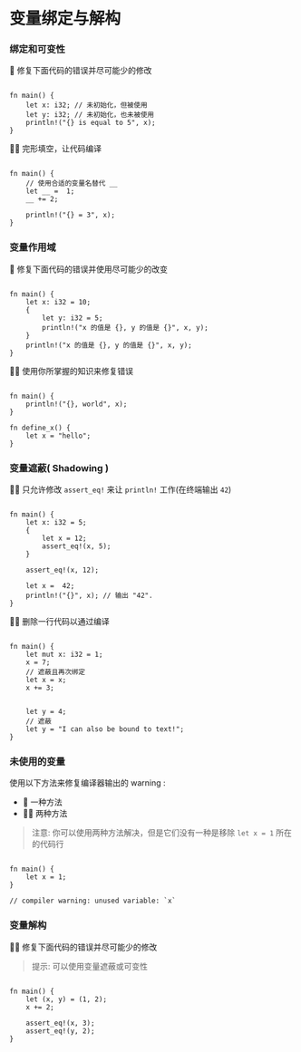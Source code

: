 # 变量绑定与解构

### 绑定和可变性
🌟 修复下面代码的错误并尽可能少的修改

```rust,editable

fn main() {
    let x: i32; // 未初始化，但被使用
    let y: i32; // 未初始化，也未被使用
    println!("{} is equal to 5", x); 
}
```

🌟🌟 完形填空，让代码编译
```rust,editable

fn main() {
    // 使用合适的变量名替代 __ 
    let __ =  1;
    __ += 2; 
    
    println!("{} = 3", x); 
}
```

### 变量作用域
🌟 修复下面代码的错误并使用尽可能少的改变
```rust,editable

fn main() {
    let x: i32 = 10;
    {
        let y: i32 = 5;
        println!("x 的值是 {}, y 的值是 {}", x, y);
    }
    println!("x 的值是 {}, y 的值是 {}", x, y); 
}
```

🌟🌟 使用你所掌握的知识来修复错误
```rust,editable

fn main() {
    println!("{}, world", x); 
}

fn define_x() {
    let x = "hello";
}
```

### 变量遮蔽( Shadowing )
🌟🌟 只允许修改 `assert_eq!` 来让 `println!` 工作(在终端输出 `42`)

```rust,editable

fn main() {
    let x: i32 = 5;
    {
        let x = 12;
        assert_eq!(x, 5);
    }

    assert_eq!(x, 12);

    let x =  42;
    println!("{}", x); // 输出 "42".
}
```

🌟🌟 删除一行代码以通过编译
```rust,editable

fn main() {
    let mut x: i32 = 1;
    x = 7;
    // 遮蔽且再次绑定
    let x = x; 
    x += 3;


    let y = 4;
    // 遮蔽
    let y = "I can also be bound to text!"; 
}
```

### 未使用的变量
使用以下方法来修复编译器输出的 warning :

- 🌟  一种方法
- 🌟🌟  两种方法

> 注意: 你可以使用两种方法解决，但是它们没有一种是移除 `let x = 1` 所在的代码行

```rust,editable

fn main() {
    let x = 1; 
}

// compiler warning: unused variable: `x`
```

### 变量解构
🌟🌟 修复下面代码的错误并尽可能少的修改

> 提示: 可以使用变量遮蔽或可变性

```rust,editable

fn main() {
    let (x, y) = (1, 2);
    x += 2;

    assert_eq!(x, 3);
    assert_eq!(y, 2);
}
```